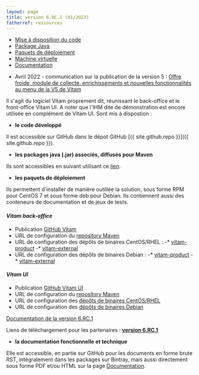 ```yaml
---
layout: page
title: version 6.RC.1 (01/2023)
fatherref: ressources
---
```

* [Mise à disposition du code](#github)
* [Package Java](#java)
* [Paquets de déploiement](#déploiement)
* [Machine virtuelle](#vm)
* [Documentation](#doc)


- Avril 2022 - communication sur la publication de la version 5 : [Offre froide, module de collecte, enrichissements et nouvelles fonctionnalités au menu de la V5 de Vitam](http://www.programmevitam.fr/2022/04/13/Version5/)

Il s'agit du logiciel Vitam proprement dit, réunissant le back-office et le front-office Vitam UI. A noter que l'IHM dite de démonstration est encore utilisée en complément de Vitam UI. Sont mis à dispostion :

<a name="github"></a>
* **le code développé**

Il est accessible sur GitHub dans le dépot GitHub [{{ site.github.repo }}]({{ site.github.repo }}).

<a name="java"></a>
* **les packages java (.jar) associés, diffusés pour Maven**

Ils sont accessibles en suivant utilisant ce [lien](https://download.programmevitam.fr/vitam_repository/6.rc.1/mvn_repo/).

<a name="déploiement"></a>
* **les paquets de déploiement**

Ils permettent d'installer de manière outillée la solution, sous forme RPM pour CentOS 7 et sous forme deb pour Debian. Ils contiennent aussi des conteneurs de documentation et de jeux de tests.


#### *Vitam back-office*

- Publication [GitHub Vitam](https://github.com/ProgrammeVitam/vitam/tree/6.rc.1)
- URL de configuration du [repository Maven](https://download.programmevitam.fr/vitam_repository/6.rc.1/mvn_repo/) 
- URL de configuration des dépôts de binaires CentOS/RHEL :
-* [vitam-product](https://download.programmevitam.fr/vitam_repository/6.rc.1/rpm/vitam-product/)
-* [vitam-external](https://download.programmevitam.fr/vitam_repository/6.rc.1/rpm/vitam-external/)
- URL de configuration des dépôts de binaires Debian :
-* [vitam-product](https://download.programmevitam.fr/vitam_repository/6.rc.1/deb/vitam-product/ )
-* [vitam-external](https://download.programmevitam.fr/vitam_repository/6.rc.1/deb/vitam-external/)


#### *Vitam UI*

- Publication [GitHub Vitam UI](https://github.com/ProgrammeVitam/vitam-ui/tree/5.1)
- URL de configuration du [repository Maven](https://download.programmevitam.fr/vitamui/6.rc.1/mvn_repo/)
- URL de configuration des [dépôts de binaires CentOS/RHEL](https://download.programmevitam.fr/vitamui/6.rc.1/rpm/)
- URL de configuration des [dépôts de binaires Debian](https://download.programmevitam.fr/vitamui/6.rc.1/deb/)


[Documentation de la version 6.RC.1](https://www.programmevitam.fr/pages/documentation/)

Liens de téléchargement pour les partenaires :  [**version 6.RC.1**](https://support.programmevitam.fr/releases/6.rc.1/index.html)

<a name="doc"></a>  
* **la documentation fonctionnelle et technique**

Elle est accessible, en partie  sur GitHub pour les documents en forme brute RST, intégralement dans les packages sur Bintray, mais aussi directement sous forme PDF et/ou HTML sur la page [Documentation](/pages/documentation).